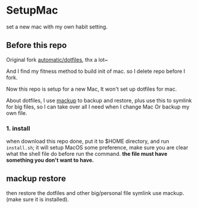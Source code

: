 # SetupMac
set a new mac with my own habit setting.
## Before this repo

Original fork [automatic/dotfiles](https://github.com/atomantic/dotfiles), thx a lot~

And I find my fitness method to build init of mac. so I delete repo before I fork.

Now this repo is setup for a new Mac, It won't set up dotfiles for mac.

About dotfiles, I use [mackup](https://github.com/lra/mackup) to backup and restore, plus use this to symlink for big files, so I can take over all I need when I change Mac Or backup my own file.

### 1. install

when download this repo done, put it to $HOME directory, and run `install.sh`; it will setup MacOS some preference, make sure you are clear what the shell file do before run the command. **the file must have something you don't want to have.**

## mackup restore

then restore the dotfiles and other big/personal file symlink use mackup. (make sure it is installed).
